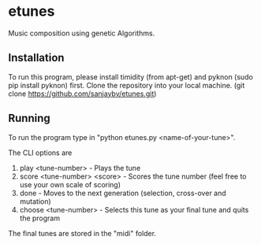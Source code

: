 # etunes
Music composition using genetic Algorithms.

## Installation
To run this program, please install timidity (from apt-get) and pyknon (sudo pip install pyknon) first.
Clone the repository into your local machine. (git clone https://github.com/sanjaybv/etunes.git)

## Running
To run the program type in "python etunes.py \<name-of-your-tune\>".

The CLI options are

1. play \<tune-number\>            - Plays the tune
2. score \<tune-number\> \<score\>   - Scores the tune number (feel free to use your own scale of scoring)
3. done                          - Moves to the next generation (selection, cross-over and mutation)
4. choose \<tune-number\>          - Selects this tune as your final tune and quits the program

The final tunes are stored in the "midi" folder.
